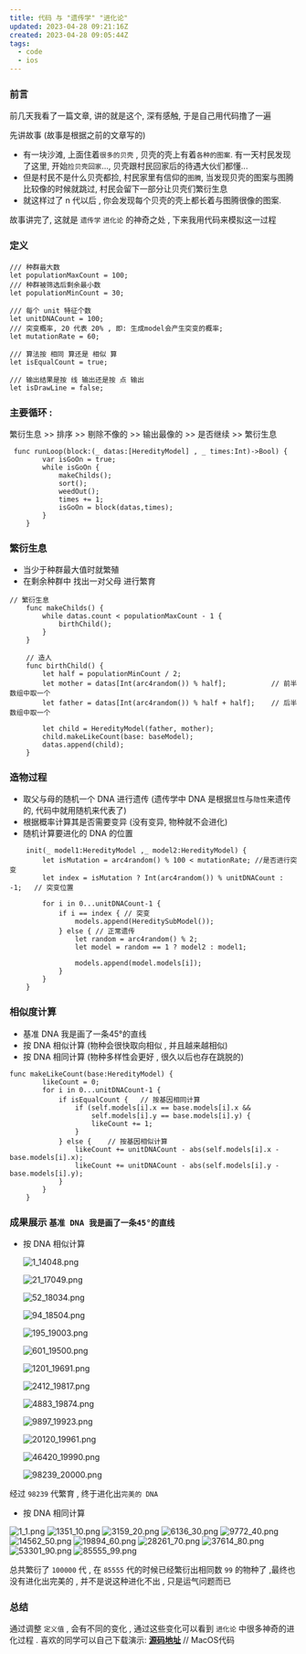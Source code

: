 ```yaml
---
title: 代码 与 "遗传学" "进化论"
updated: 2023-04-28 09:21:16Z
created: 2023-04-28 09:05:44Z
tags:
  - code
  - ios
---
```


### 前言

前几天我看了一篇文章, 讲的就是这个, 深有感触, 于是自己用代码撸了一遍

先讲故事 (故事是根据之前的文章写的)

- 有一块沙滩, 上面住着`很多的贝壳` , 贝壳的壳上有着`各种的图案`. 有一天村民发现了这里, 开始`捡贝壳回家`..., 贝壳跟村民回家后的待遇大伙们都懂...
- 但是村民不是什么贝壳都捡, 村民家里有信仰的`图腾`, 当发现贝壳的图案与图腾比较像的时候就跳过, 村民会留下一部分让贝壳们繁衍生息
- 就这样过了 n 代以后 , 你会发现每个贝壳的壳上都长着与图腾很像的图案.

故事讲完了, 这就是 `遗传学` `进化论` 的神奇之处 , 下来我用代码来模拟这一过程

### 定义

```
/// 种群最大数
let populationMaxCount = 100;
/// 种群被筛选后剩余最小数
let populationMinCount = 30;

/// 每个 unit 特征个数
let unitDNACount = 100;
/// 突变概率, 20 代表 20% , 即: 生成model会产生突变的概率;
let mutationRate = 60;

/// 算法按 相同 算还是 相似 算
let isEqualCount = true;

/// 输出结果是按 线 输出还是按 点 输出
let isDrawLine = false;
```

### 主要循环 :

繁衍生息 >> 排序 >> 剔除不像的 >> 输出最像的 >> 是否继续 >\> 繁衍生息

```
 func runLoop(block:(_ datas:[HeredityModel] , _ times:Int)->Bool) {
        var isGoOn = true;
        while isGoOn {
            makeChilds();
            sort();
            weedOut();
            times += 1;
            isGoOn = block(datas,times);
        }
    }
```

### 繁衍生息

- 当少于种群最大值时就繁殖
- 在剩余种群中 找出一对父母 进行繁育

```
// 繁衍生息
    func makeChilds() {
        while datas.count < populationMaxCount - 1 {
            birthChild();
        }
    }
    
    // 造人
    func birthChild() {
        let half = populationMinCount / 2;
        let mother = datas[Int(arc4random()) % half];           // 前半数组中取一个
        let father = datas[Int(arc4random()) % half + half];    // 后半数组中取一个
        
        let child = HeredityModel(father, mother);
        child.makeLikeCount(base: baseModel);
        datas.append(child);
    }
```

### 造物过程

- 取父与母的随机一个 DNA 进行遗传 (遗传学中 DNA 是根据`显性`与`隐性`来遗传的, 代码中就用随机来代表了)
- 根据概率计算其是否需要变异 (没有变异, 物种就不会进化)
- 随机计算要进化的 DNA 的位置

```
    init(_ model1:HeredityModel ,_ model2:HeredityModel) {
        let isMutation = arc4random() % 100 < mutationRate; //是否进行突变
        let index = isMutation ? Int(arc4random()) % unitDNACount : -1;   // 突变位置
        
        for i in 0...unitDNACount-1 {
            if i == index { // 突变
                models.append(HereditySubModel());
            } else { // 正常遗传
                let random = arc4random() % 2;
                let model = random == 1 ? model2 : model1;
                
                models.append(model.models[i]);
            }
        }
    }
```

### 相似度计算

- 基准 DNA 我是画了一条45°的直线
- 按 DNA 相似计算 (物种会很快取向相似 , 并且越来越相似)
- 按 DNA 相同计算 (物种多样性会更好 , 很久以后也存在跳脱的)

```
func makeLikeCount(base:HeredityModel) {
        likeCount = 0;
        for i in 0...unitDNACount-1 {
            if isEqualCount {   // 按基因相同计算
                if (self.models[i].x == base.models[i].x &&
                    self.models[i].y == base.models[i].y) {
                    likeCount += 1;
                }
            } else {    // 按基因相似计算
                likeCount += unitDNACount - abs(self.models[i].x - base.models[i].x);
                likeCount += unitDNACount - abs(self.models[i].y - base.models[i].y);
            }
        }
    }
```

### 成果展示 `基准 DNA 我是画了一条45°的直线`

- 按 DNA 相似计算

    ![1_14048.png](../../../_resources/b9a93fc4d3351b60e0e64a7bf98a50d6.png)
	
    ![21_17049.png](../../../_resources/360ac62326bdcc795812d28a6ef9bdfd.png)
	
    ![52_18034.png](../../../_resources/d88c0db0b98f733ca1521c484ba83308.png)
	
    ![94_18504.png](../../../_resources/60b28ce93ecd92cc51665fd48a0f0202.png)
	
    ![195_19003.png](../../../_resources/e865fb25df833f427558155126804472.png)
	
    ![601_19500.png](../../../_resources/1fd59543d1477261d716cde67610e7f4.png)
	
    ![1201_19691.png](../../../_resources/0b784d607132970e7e4e272f27288cfd.png)
	
    ![2412_19817.png](../../../_resources/8a24d0aa8806086d2c825126eeea4437.png)
	
    ![4883_19874.png](../../../_resources/bfcbbb2b07793c23d1e2e1f4e2f57de8.png)
	
    ![9897_19923.png](../../../_resources/c47d45f70709cc611052c91b08aa0f7c.png)
	
    ![20120_19961.png](../../../_resources/8637a574d783e6e066fb375cfbf8bf24.png)
	
    ![46420_19990.png](../../../_resources/be2845c5ca39208a53cc2f63b16d961a.png)
	
    ![98239_20000.png](../../../_resources/3b16e846dd666be4597b7138f02159e6.png)

经过 `98239` 代繁育 , 终于进化出`完美的 DNA`

- 按 DNA 相同计算

![1_1.png](https://upload-images.jianshu.io/upload_images/2068935-d79d7836e641ede2.png?imageMogr2/auto-orient/strip%7CimageView2/2/w/1240)
![1351_10.png](https://upload-images.jianshu.io/upload_images/2068935-4c00eca18f1f9766.png?imageMogr2/auto-orient/strip%7CimageView2/2/w/1240)
![3159_20.png](https://upload-images.jianshu.io/upload_images/2068935-b3e9d8c581f5d7a5.png?imageMogr2/auto-orient/strip%7CimageView2/2/w/1240)
![6136_30.png](https://upload-images.jianshu.io/upload_images/2068935-c5a573690aba8833.png?imageMogr2/auto-orient/strip%7CimageView2/2/w/1240)
![9772_40.png](https://upload-images.jianshu.io/upload_images/2068935-57f3017c7ed6e211.png?imageMogr2/auto-orient/strip%7CimageView2/2/w/1240)
![14562_50.png](https://upload-images.jianshu.io/upload_images/2068935-23cf206717ae8d05.png?imageMogr2/auto-orient/strip%7CimageView2/2/w/1240)
![19894_60.png](https://upload-images.jianshu.io/upload_images/2068935-efe9af6890281c68.png?imageMogr2/auto-orient/strip%7CimageView2/2/w/1240)
![28261_70.png](https://upload-images.jianshu.io/upload_images/2068935-1282a9b1b9d9f73e.png?imageMogr2/auto-orient/strip%7CimageView2/2/w/1240)
![37614_80.png](https://upload-images.jianshu.io/upload_images/2068935-6847054a66a0d3f4.png?imageMogr2/auto-orient/strip%7CimageView2/2/w/1240)
![53301_90.png](https://upload-images.jianshu.io/upload_images/2068935-b32267335de31ccc.png?imageMogr2/auto-orient/strip%7CimageView2/2/w/1240)
![85555_99.png](https://upload-images.jianshu.io/upload_images/2068935-1a011db990a9b9fb.png?imageMogr2/auto-orient/strip%7CimageView2/2/w/1240)

总共繁衍了 `100000` 代 , 在 `85555` 代的时候已经繁衍出相同数 `99` 的物种了 ,最终也没有进化出完美的 , 并不是说这种进化不出 , 只是运气问题而已

### 总结

通过调整 `定义值` , 会有不同的变化 , 通过这些变化可以看到 `进化论` 中很多神奇的进化过程 .
喜欢的同学可以自己下载演示: [**源码地址**](https://github.com/liu5855019/Heredity) // MacOS代码